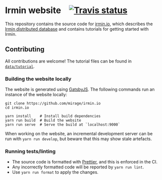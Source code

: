 # Irmin website &nbsp;&nbsp; [![Travis status][travis-img]][travis]

[travis]: https://travis-ci.org/mirage/irmin.io/branches
[travis-img]: https://travis-ci.org/mirage/irmin.io.svg?branch=master

This repository contains the source code for [irmin.io][irmin.io], which describes the [Irmin
distributed database][irmin] and contains tutorials for getting started with Irmin.

## Contributing

All contributions are welcome! The tutorial files can be found in [`data/tutorial`][tutorial-dir].

### Building the website locally

The website is generated using [GatsbyJS][gatsby]. The following commands run an instance of the
website locally:

```shell
git clone https://github.com/mirage/irmin.io
cd irmin.io

yarn install    # Install build dependencies
yarn run build  # Build the website
yarn run serve  # Serve the build at `localhost:9000`
```

When working on the website, an incremental development server can be run with `yarn run develop`,
but beware that this may show stale artefacts.

### Running tests/linting

- The source code is formatted with [Prettier][prettier], and this is enforced in the CI. 
- Any incorrectly formatted code will be reported by `yarn run lint`.
- Use `yarn run format` to apply the changes.

[irmin]: https://github.com/mirage/irmin/
[irmin.io]: https://irmin.io/
[tutorial-dir]: https://github.com/mirage/irmin.io/tree/master/data/tutorial/
[prettier]: https://github.com/prettier/prettier/
[gatsby]: https://www.gatsbyjs.org/
